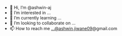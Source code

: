 - 👋 Hi, I’m @ashwin-aj
- 👀 I’m interested in ...
- 🌱 I’m currently learning ...
- 💞️ I’m looking to collaborate on ...
- 📫 How to reach me ...@ashwin.jiwane09@gmail.com

<!---
ashwin-aj/ashwin-aj is a ✨ special ✨ repository because its `README.md` (this file) appears on your GitHub profile.
You can click the Preview link to take a look at your changes.
--->
